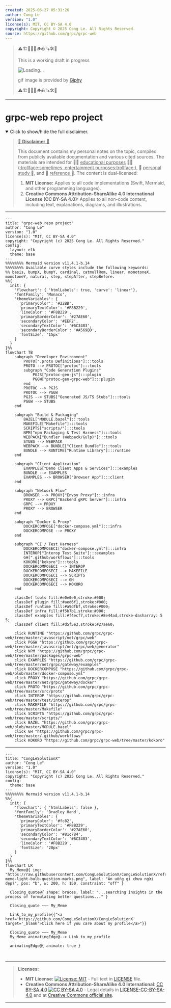 ```yaml
---
created: 2025-06-27 05:31:26
author: Cong Le
version: "1.0"
license(s): MIT, CC BY-SA 4.0
copyright: Copyright © 2025 Cong Le. All Rights Reserved.
source: https://github.com/grpc/grpc-web
---
```



> ⚠️🏗️🚧🦺🧱🪵🪨🪚🛠️👷
> 
> This is a working draft in progress
> 
> ![Loading...](https://media3.giphy.com/media/v1.Y2lkPTc5MGI3NjExNWJ2N2N3bHFtaG53MWVtbWpldXgxZnp1N2d4dWdlMWdxdDE1a3UzcyZlcD12MV9pbnRlcm5hbF9naWZfYnlfaWQmY3Q9Zw/j6NaTTkaqWS6RoV3qt/giphy.gif)
>
> gif image is provided by [Giphy](https://giphy.com)
> 
> ⚠️🏗️🚧🦺🧱🪵🪨🪚🛠️👷


----




# grpc-web repo project
<details open>
<summary>Click to show/hide the full disclaimer.</summary>
   
> <ins>📢 **Disclaimer** 🚨</ins>
>
> This document contains my personal notes on the topic,
> compiled from publicly available documentation and various cited sources.
> The materials are intended for 👨‍🎓 <ins>educational purposes</ins> 👨‍🎓 (<ins>:trollface:sometimes, entertainment purposes:trollface:</ins>), 📖 <ins> personal study </ins> 📖, and 🔖 <ins> reference </ins> 🔖.
> The content is dual-licensed:
> 1. **MIT License:** Applies to all code implementations (Swift, Mermaid, and other programming languages).
> 2. **Creative Commons Attribution-ShareAlike 4.0 International License (CC BY-SA 4.0):** Applies to all non-code content, including text, explanations, diagrams, and illustrations.

</details>



---

```mermaid
---
title: "grpc-web repo project"
author: "Cong Le"
version: "1.0"
license(s): "MIT, CC BY-SA 4.0"
copyright: "Copyright (c) 2025 Cong Le. All Rights Reserved."
config:
  layout: elk
  theme: base
---
%%%%%%%% Mermaid version v11.4.1-b.14
%%%%%%%% Available curve styles include the following keywords:
%% basis, bumpX, bumpY, cardinal, catmullRom, linear, monotoneX, monotoneY, natural, step, stepAfter, stepBefore.
%%{
  init: {
    'flowchart': { 'htmlLabels': true, 'curve': 'linear'},
    'fontFamily': 'Monaco',
    'themeVariables': {
      'primaryColor': '#22BB',
      'primaryTextColor': '#F8B229',
      'lineColor': '#F8B229',
      'primaryBorderColor': '#27AE60',
      'secondaryColor': '#EEF2',
      'secondaryTextColor': '#6C3483',
      'secondaryBorderColor': '#A569BD',
      'fontSize': '15px'
    }
  }
}%%
flowchart TB
    subgraph "Developer Environment"
        PROTO[".proto Definitions"]:::tools
        PROTO --> PROTOC["protoc"]:::tools
        subgraph "Code Generation Plugins"
            PGJS["protoc-gen-js"]:::plugin
            PGGW["protoc-gen-grpc-web"]:::plugin
        end
        PROTOC --> PGJS
        PROTOC --> PGGW
        PGJS --> STUBS["Generated JS/TS Stubs"]:::tools
        PGGW --> STUBS
    end

    subgraph "Build & Packaging"
        BAZEL["MODULE.bazel"]:::tools
        MAKEFILE["Makefile"]:::tools
        SCRIPTS["scripts/"]:::tools
        NPM["npm Packaging & Test Harness"]:::tools
        WEBPACK["Bundler (Webpack/Gulp)"]:::tools
        STUBS --> WEBPACK
        WEBPACK --> BUNDLE["Client Bundle"]:::tools
        BUNDLE --> RUNTIME["Runtime Library"]:::runtime
    end

    subgraph "Client Application"
        EXAMPLES["Demo Client Apps & Services"]:::examples
        BUNDLE --> EXAMPLES
        EXAMPLES --> BROWSER["Browser App"]:::client
    end

    subgraph "Network Flow"
        BROWSER --> PROXY["Envoy Proxy"]:::infra
        PROXY --> GRPC["Backend gRPC Server"]:::infra
        GRPC --> PROXY
        PROXY --> BROWSER
    end

    subgraph "Docker & Proxy"
        DOCKERCOMPOSE["docker-compose.yml"]:::infra
        DOCKERCOMPOSE --> PROXY
    end

    subgraph "CI / Test Harness"
        DOCKERCOMPOSECI["docker-compose.yml"]:::infra
        INTEROP["Interop Test Suite"]:::examples
        GH[".github/workflows"]:::tools
        KOKORO["kokoro"]:::tools
        DOCKERCOMPOSECI --> INTEROP
        DOCKERCOMPOSECI --> MAKEFILE
        DOCKERCOMPOSECI --> SCRIPTS
        DOCKERCOMPOSECI --> GH
        DOCKERCOMPOSECI --> KOKORO
    end

    classDef tools fill:#e0e0e0,stroke:#000;
    classDef plugin fill:#aed6f1,stroke:#000;
    classDef runtime fill:#a9dfbf,stroke:#000;
    classDef infra fill:#f5b7b1,stroke:#000;
    classDef examples fill:#f4ecf7,stroke:#8e44ad,stroke-dasharray: 5 5;
    classDef client fill:#d5f5e3,stroke:#27ae60;

    click RUNTIME "https://github.com/grpc/grpc-web/tree/master/javascript/net/grpc/web"
    click PGGW "https://github.com/grpc/grpc-web/tree/master/javascript/net/grpc/web/generator"
    click NPM "https://github.com/grpc/grpc-web/tree/master/packages/grpc-web"
    click EXAMPLES "https://github.com/grpc/grpc-web/tree/master/net/grpc/gateway/examples"
    click DOCKERCOMPOSE "https://github.com/grpc/grpc-web/blob/master/docker-compose.yml"
    click PROXY "https://github.com/grpc/grpc-web/tree/master/net/grpc/gateway/docker"
    click PROTO "https://github.com/grpc/grpc-web/tree/master/src/proto"
    click INTEROP "https://github.com/grpc/grpc-web/tree/master/test/interop"
    click MAKEFILE "https://github.com/grpc/grpc-web/tree/master/Makefile"
    click SCRIPTS "https://github.com/grpc/grpc-web/tree/master/scripts/"
    click BAZEL "https://github.com/grpc/grpc-web/blob/master/MODULE.bazel"
    click GH "https://github.com/grpc/grpc-web/tree/master/.github/workflows"
    click KOKORO "https://github.com/grpc/grpc-web/tree/master/kokoro"

```

----

<!-- 
```mermaid
%% Current Mermaid version
info
```  -->


```mermaid
---
title: "CongLeSolutionX"
author: "Cong Le"
version: "1.0"
license(s): "MIT, CC BY-SA 4.0"
copyright: "Copyright (c) 2025 Cong Le. All Rights Reserved."
config:
  theme: base
---
%%%%%%%% Mermaid version v11.4.1-b.14
%%{
  init: {
    'flowchart': { 'htmlLabels': false },
    'fontFamily': 'Bradley Hand',
    'themeVariables': {
      'primaryColor': '#fc82',
      'primaryTextColor': '#F8B229',
      'primaryBorderColor': '#27AE60',
      'secondaryColor': '#81c784',
      'secondaryTextColor': '#6C3483',
      'lineColor': '#F8B229',
      'fontSize': '20px'
    }
  }
}%%
flowchart LR
  My_Meme@{ img: "https://raw.githubusercontent.com/CongLeSolutionX/CongLeSolutionX/refs/heads/main/assets/images/My-meme-light-bulb-question-marks.png", label: "Ăn uống gì chưa ngừi đẹp?", pos: "b", w: 200, h: 150, constraint: "off" }

  Closing_quote@{ shape: braces, label: "...searching insights in the process of formulating better questions..." }
    
  Closing_quote ~~~ My_Meme
    
  Link_to_my_profile{{"<a href='https://github.com/CongLeSolutionX/CongLeSolutionX' target='_blank'>Click here if you care about my profile</a>"}}

  Closing_quote ~~~ My_Meme
  My_Meme animatingEdge@--> Link_to_my_profile
  
  animatingEdge@{ animate: true }



```

---
>**Licenses:**
>
>- **MIT License:**  [![License: MIT](https://img.shields.io/badge/License-MIT-yellow.svg)](LICENSE) - Full text in [LICENSE](LICENSE) file.
>- **Creative Commons Attribution-ShareAlike 4.0 International**: [CC BY-SA 4.0](https://creativecommons.org/licenses/by-sa/4.0/) [![CC BY-SA 4.0](https://licensebuttons.net/l/by-sa/4.0/88x31.png)](https://creativecommons.org/licenses/by-sa/4.0/) - Legal details in [LICENSE-CC-BY-SA-4.0](THE_PAST/LICENSE-CC-BY-SA-4.0) and at [Creative Commons official site](https://creativecommons.org/licenses/by-sa/4.0/).
>
---

